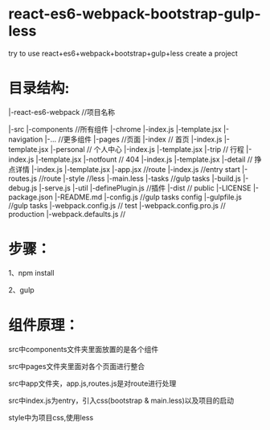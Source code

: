 <h1>react-es6-webpack-bootstrap-gulp-less</h1>
<p>try to use react+es6+webpack+bootstrap+gulp+less create a project</p>


<h1>目录结构:</h1>
<p>|-react-es6-webpack  //项目名称</p>
    |-src
      |-components  //所有组件
          |-chrome
              |-index.js
              |-template.jsx
          |-navigation
          |-...  //更多组件
      |-pages  //页面
          |-index  // 首页
               |-index.js
               |-template.jsx
          |-personal  // 个人中心
               |-index.js
               |-template.jsx
          |-trip  // 行程
               |-index.js
               |-template.jsx
          |-notfount  // 404
               |-index.js
               |-template.jsx
          |-detail  // 挣点详情
               |-index.js
               |-template.jsx
      |-app.jsx   //route
      |-index.js  //entry start
      |-routes.js  //route
      |-style  //less
          |-main.less
    |-tasks  //gulp tasks
      |-build.js
      |-debug.js
      |-serve.js
    |-util
      |-definePlugin.js //插件
    |-dist  // public
    |-LICENSE
    |-package.json
    |-README.md
    |-config.js  //gulp tasks config
    |-gulpfile.js //gulp tasks
    |-webpack.config.js  // test
    |-webpack.config.pro.js  // production
    |-webpack.defaults.js  //


<h1>步骤：</h1>
  <p>1、npm install </p>
  <p>2、gulp</p>


<h1>组件原理：</h1>
  <p>src中components文件夹里面放置的是各个组件 </p>
  <p>src中pages文件夹里面对各个页面进行整合</p>
  <p>src中app文件夹，app.js,routes.js是对route进行处理</p>
  <p>src中index.js为entry，引入css(bootstrap & main.less)以及项目的启动</p>
  <p>style中为项目css,使用less</p>




